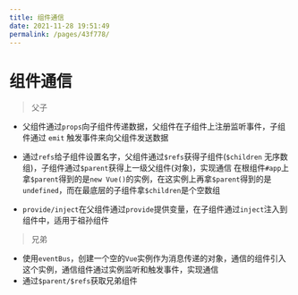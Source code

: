 ```yaml
---
title: 组件通信
date: 2021-11-28 19:51:49
permalink: /pages/43f778/
---
```

# 组件通信

>父子

- 父组件通过`props`向子组件传递数据，父组件在子组件上注册监听事件，子组件通过 `emit` 触发事件来向父组件发送数据

- 通过`refs`给子组件设置名字，父组件通过`$refs`获得子组件(`$children` 无序数组)，子组件通过`$parent`获得上一级父组件(对象)，实现通信 在根组件`#app`上拿`$parent`得到的是`new Vue()`的实例，在这实例上再拿`$parent`得到的是`undefined`，而在最底层的子组件拿`$children`是个空数组

- `provide/inject`在父组件通过`provide`提供变量，在子组件通过`inject`注入到组件中，适用于祖孙组件

>兄弟

- 使用`eventBus`，创建一个空的`Vue`实例作为消息传递的对象，通信的组件引入这个实例，通信组件通过实例监听和触发事件，实现通信
- 通过`$parent/$refs`获取兄弟组件
